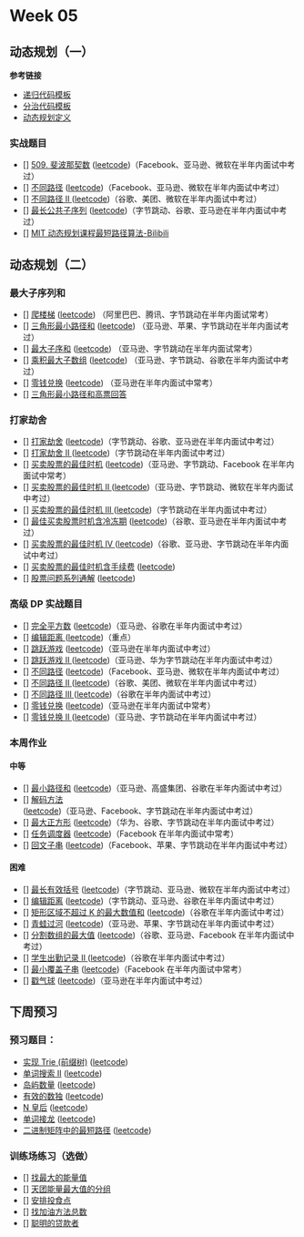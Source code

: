 # Week 05

## 动态规划（一） 

**参考链接**

* [递归代码模板](../Week_03/code/template-recursion.md)
* [分治代码模板](../Week_03/code/template-divide-and-conquer.md)
* [动态规划定义](code/Dynamic-programming-Wikipedia.htm)


### 实战题目

* [] [509. 斐波那契数]() ([leetcode](https://leetcode-cn.com/problems/fibonacci-number/))（Facebook、亚马逊、微软在半年内面试中考过）
* [] [不同路径]() ([leetcode](https://leetcode-cn.com/problems/unique-paths/))（Facebook、亚马逊、微软在半年内面试中考过）
* [] [不同路径 II ]() ([leetcode](https://leetcode-cn.com/problems/unique-paths-ii/))（谷歌、美团、微软在半年内面试中考过）
* [] [最长公共子序列]() ([leetcode](https://leetcode-cn.com/problems/longest-common-subsequence/))（字节跳动、谷歌、亚马逊在半年内面试中考过）
* [] [MIT 动态规划课程最短路径算法-Bilibili](https://www.bilibili.com/video/av53233912?from=search&seid=2847395688604491997) 

## 动态规划（二） 

### 最大子序列和

* [] [爬楼梯]() ([leetcode](https://leetcode-cn.com/problems/climbing-stairs/description/)) （阿里巴巴、腾讯、字节跳动在半年内面试常考）
* [] [三角形最小路径和]() ([leetcode](https://leetcode-cn.com/problems/triangle/description/)) （亚马逊、苹果、字节跳动在半年内面试考过）
* [] [最大子序和]() ([leetcode](https://leetcode-cn.com/problems/maximum-subarray/)) （亚马逊、字节跳动在半年内面试常考）
* [] [乘积最大子数组]() ([leetcode](https://leetcode-cn.com/problems/maximum-product-subarray/description/)) （亚马逊、字节跳动、谷歌在半年内面试中考过）
* [] [零钱兑换]() ([leetcode](https://leetcode-cn.com/problems/coin-change/description/)) （亚马逊在半年内面试中常考）
* [] [三角形最小路径和高票回答](https://leetcode.com/problems/triangle/discuss/38735/Python-easy-to-understand-solutions-(top-down-bottom-up))

### 打家劫舍

* [] [打家劫舍]() ([leetcode]())（字节跳动、谷歌、亚马逊在半年内面试中考过）
* [] [打家劫舍 II ]() ([leetcode]())（字节跳动在半年内面试中考过）
* [] [买卖股票的最佳时机]() ([leetcode]())（亚马逊、字节跳动、Facebook 在半年内面试中常考）
* [] [买卖股票的最佳时机 II ]() ([leetcode]())（亚马逊、字节跳动、微软在半年内面试中考过）
* [] [买卖股票的最佳时机 III ]() ([leetcode]())（字节跳动在半年内面试中考过）
* [] [最佳买卖股票时机含冷冻期]() ([leetcode]())（谷歌、亚马逊在半年内面试中考过）
* [] [买卖股票的最佳时机 IV ]() ([leetcode]())（谷歌、亚马逊、字节跳动在半年内面试中考过）
* [] [买卖股票的最佳时机含手续费]() ([leetcode]())
* [] [股票问题系列通解]() ([leetcode]())

### 高级 DP 实战题目

* [] [完全平方数]() ([leetcode]())（亚马逊、谷歌在半年内面试中考过）
* [] [编辑距离 ]() ([leetcode]())（重点）
* [] [跳跃游戏]() ([leetcode]())（亚马逊在半年内面试中考过）
* [] [跳跃游戏 II ]() ([leetcode]())（亚马逊、华为字节跳动在半年内面试中考过）
* [] [不同路径]() ([leetcode]())（Facebook、亚马逊、微软在半年内面试中考过）
* [] [不同路径 II ]() ([leetcode]())（谷歌、美团、微软在半年内面试中考过）
* [] [不同路径 III ]() ([leetcode]())（谷歌在半年内面试中考过）
* [] [零钱兑换]() ([leetcode]())（亚马逊在半年内面试中常考）
* [] [零钱兑换 II ]() ([leetcode]())（亚马逊、字节跳动在半年内面试中考过）


### 本周作业


#### 中等

* [] [最小路径和]() ([leetcode]())（亚马逊、高盛集团、谷歌在半年内面试中考过）
* [] [解码方法]() ([leetcode]())（亚马逊、Facebook、字节跳动在半年内面试中考过）
* [] [最大正方形]() ([leetcode]())（华为、谷歌、字节跳动在半年内面试中考过）
* [] [任务调度器]() ([leetcode]())（Facebook 在半年内面试中常考）
* [] [回文子串]() ([leetcode]())（Facebook、苹果、字节跳动在半年内面试中考过）

#### 困难

* [] [最长有效括号]() ([leetcode]())（字节跳动、亚马逊、微软在半年内面试中考过）
* [] [编辑距离]() ([leetcode]())（字节跳动、亚马逊、谷歌在半年内面试中考过）
* [] [矩形区域不超过 K 的最大数值和]() ([leetcode]())（谷歌在半年内面试中考过）
* [] [青蛙过河]() ([leetcode]())（亚马逊、苹果、字节跳动在半年内面试中考过）
* [] [分割数组的最大值]() ([leetcode]())（谷歌、亚马逊、Facebook 在半年内面试中考过）
* [] [学生出勤记录 II ]() ([leetcode]())（谷歌在半年内面试中考过）
* [] [最小覆盖子串]() ([leetcode]())（Facebook 在半年内面试中常考）
* [] [戳气球]() ([leetcode]())（亚马逊在半年内面试中考过）




## 下周预习

### 预习题目：

* [实现 Trie (前缀树)]() ([leetcode]())
* [单词搜索 II]() ([leetcode]())
* [岛屿数量]() ([leetcode]())
* [有效的数独]() ([leetcode]())
* [N 皇后]() ([leetcode]())
* [单词接龙]() ([leetcode]())
* [二进制矩阵中的最短路径]() ([leetcode]())




### 训练场练习（选做）

* [] [找最大的能量值]()
* [] [天团能量最大值的分组]()
* [] [安排投食点]()
* [] [找加油方法总数]()
* [] [聪明的贷款者]()
